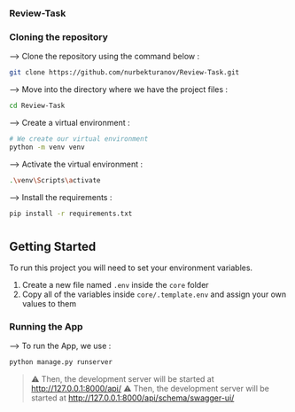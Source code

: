 ### Review-Task

### Cloning the repository

--> Clone the repository using the command below :
```bash
git clone https://github.com/nurbekturanov/Review-Task.git

```

--> Move into the directory where we have the project files : 
```bash
cd Review-Task

```

--> Create a virtual environment :
```bash
# We create our virtual environment
python -m venv venv

```

--> Activate the virtual environment :
```bash
.\venv\Scripts\activate

```

--> Install the requirements :
```bash
pip install -r requirements.txt

```

#

## Getting Started

To run this project you will need to set your environment variables.

1. Create a new file named `.env` inside the `core` folder
2. Copy all of the variables inside `core/.template.env` and assign your own values to them

### Running the App

--> To run the App, we use :
```bash
python manage.py runserver

```

> ⚠ Then, the development server will be started at http://127.0.0.1:8000/api/
> ⚠ Then, the development server will be started at http://127.0.0.1:8000/api/schema/swagger-ui/

#
